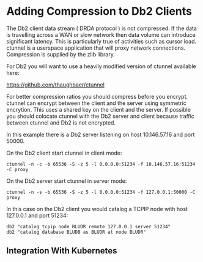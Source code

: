 # Adding Compression to Db2 Clients

The Db2 client data stream ( DRDA protocol ) is not compressed. If the data is travelling across a WAN or slow network then data volume can introduce significant latency. This is particularly true of activities such as cursor load. ctunnel is a userspace application that will proxy network connections. Compression is supplied by the zlib library.

For Db2 you will want to use a heavily modified version of ctunnel available here:

https://github.com/thaughbaer/ctunnel

For better compression ratios you should compress before you encrypt. ctunnel can encrypt between the client and the server using symmetric encrytion. This uses a shared key on the client and the server. If possible you should colocate ctunnel with the Db2 server and client because traffic between ctunnel and Db2 is not encrypted.

In this example there is a Db2 server listening on host 10.146.57.16 and port 50000.

On the Db2 client start ctunnel in client mode:

```
ctunnel -n -c -b 65536 -S -z 5 -l 0.0.0.0:51234 -f 10.146.57.16:51234 -C proxy
```

On the Db2 server start ctunnel in server mode:
```
ctunnel -n -s -b 65536 -S -z 5 -l 0.0.0.0:51234 -f 127.0.0.1:50000 -C proxy
```

In this case on the Db2 client you would catalog a TCPIP node with host 127.0.0.1 and port 51234:

```
db2 "catalog tcpip node BLUDR remote 127.0.0.1 server 51234"
db2 "catalog database BLUDB as BLUDR at node BLUDR"
```

## Integration With Kubernetes

